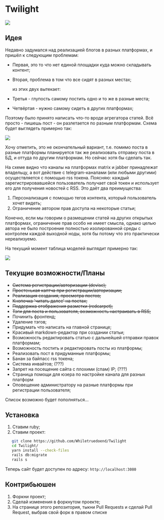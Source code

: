 # Twilight

<img src="https://i.imgur.com/Q2Lhx58.png"></img>

## Идея

Недавно задумался над реализацией блогов в разных платформах, и пришёл к следующим проблемам:
 
 * Первая, это то что нет единой площадки куда можно складывать контент;
 * Вторая, проблема в том что все сидят в разных местах;
 
    из этих двух вытекает:
 
 * Третья - глупость самому постить одно и то же в разные места;
 * Четвёртая - нужно самому сидеть в других платформах;
 
 Поэтому было принято написать что-то вроде агрегатора статей. Всё просто - пишешь пост - он разлетается по разным платформам. Схема будет выглядеть примерно так:
 
 <img src="https://i.imgur.com/JvTIBCc.png"></img>
 
 Хочу отметить, это не окончательный вариант, т.е. помимо поста в разные платформы планируется так же реализовать отправку поста в БД, и оттуда по другим платформам. Но сейчас хотя бы сделать так.
 
 На схеме видно что каналы на платформах matrix и jabber принадлежат владельцу, а вот действие с telegram-каналами (или любыми другими) осуществляется с помощью rss токена. Поясняю: каждый зарегистрировавшейся пользователь получает свой токен и использует его для получения новостей с RSS. Это даёт два преимущества:
 
 1) Персонализация с помощью тегов контента, который пользователь хочет видеть;
 2) Ограничение автором прав доступа на некоторые статьи;
 
 Конечно, если мы говорим о размещении статей на других открытых платформах, ограничение прав особо не имеет смысла, однако целью автора не было построение полностью изолированной среды с контролем каждой выходной ноды, хотя бы потому что это практически нереализуемо.
 
 На текущий момент таблица моделей выглядит примерно так:
 
 <img src="https://i.imgur.com/3dHXsix.png"></img>
 
 ## Текущие возможности/Планы
 * <s>Система регистрации/авторизации (devise);</s>
 * <s>Простенькая каптча при регистрации/авторизации;</s>
 * <s>Реализация создания, просмотра постов;</s>
 * <s>Кнопочка 'читать далее' на постах;</s>
 * <s>Поддержка отображения разметки (redcarpet);</s>
 * <s>Тэги для поста и пользователя, возможность настраивать в RSS;</s>
 * Починить фронтенд;
 * Удаление тэгов;
 * Придумать что написать на главной странице;
 * Красивый markdown-редактор при создании статьи;
 * Возможность редактировать статью с дальнейшей отправки правок платформам;
 * Возможность постить и редактировать посты из платформы;
 * Реализовать пост в придуманные платформы;
 * Банан за байпасс rss токена;
 * Система инвайтов; (???)
 * Запрет на посещение сайта с плохими (спам) IP; (???)
 * Страница помощи для юзера по настройке канала для разных платформ
 * Оповещение администратору на разные платформы при регистрации пользователя;
 
 Список возможно будет пополняться...
 
 ## Установка
 
  1) Ставим ruby;
  2) Ставим проект:
  ```sh
     git clone https://github.com/Whiletruedoend/Twilight
     cd Twilight/
     yarn install --check-files
     rails db:migrate
     rails s
  ```
Теперь сайт будет доступен по адресу: `http://localhost:3080`

## Контрибьюшен

  1) Форкни проект;
  2) Сделай изменения в форкнутом проекте;
  3) На странице этого репозитория, тыкни Pull Requests и сделай Pull Request, выбрав свой форк в правом списке